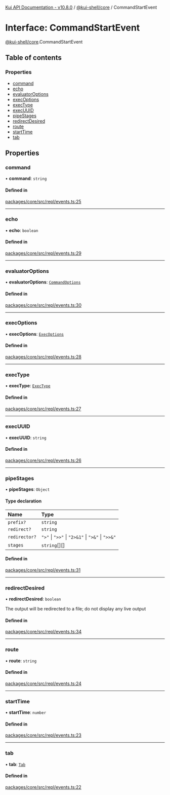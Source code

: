 [Kui API Documentation - v10.8.0](../README.md) / [@kui-shell/core](../modules/kui_shell_core.md) / CommandStartEvent

# Interface: CommandStartEvent

[@kui-shell/core](../modules/kui_shell_core.md).CommandStartEvent

## Table of contents

### Properties

- [command](kui_shell_core.CommandStartEvent.md#command)
- [echo](kui_shell_core.CommandStartEvent.md#echo)
- [evaluatorOptions](kui_shell_core.CommandStartEvent.md#evaluatoroptions)
- [execOptions](kui_shell_core.CommandStartEvent.md#execoptions)
- [execType](kui_shell_core.CommandStartEvent.md#exectype)
- [execUUID](kui_shell_core.CommandStartEvent.md#execuuid)
- [pipeStages](kui_shell_core.CommandStartEvent.md#pipestages)
- [redirectDesired](kui_shell_core.CommandStartEvent.md#redirectdesired)
- [route](kui_shell_core.CommandStartEvent.md#route)
- [startTime](kui_shell_core.CommandStartEvent.md#starttime)
- [tab](kui_shell_core.CommandStartEvent.md#tab)

## Properties

### command

• **command**: `string`

#### Defined in

[packages/core/src/repl/events.ts:25](https://github.com/mra-ruiz/kui/blob/76908b178/packages/core/src/repl/events.ts#L25)

---

### echo

• **echo**: `boolean`

#### Defined in

[packages/core/src/repl/events.ts:29](https://github.com/mra-ruiz/kui/blob/76908b178/packages/core/src/repl/events.ts#L29)

---

### evaluatorOptions

• **evaluatorOptions**: [`CommandOptions`](kui_shell_core.CommandOptions.md)

#### Defined in

[packages/core/src/repl/events.ts:30](https://github.com/mra-ruiz/kui/blob/76908b178/packages/core/src/repl/events.ts#L30)

---

### execOptions

• **execOptions**: [`ExecOptions`](kui_shell_core.ExecOptions.md)

#### Defined in

[packages/core/src/repl/events.ts:28](https://github.com/mra-ruiz/kui/blob/76908b178/packages/core/src/repl/events.ts#L28)

---

### execType

• **execType**: [`ExecType`](../enums/kui_shell_core.ExecType.md)

#### Defined in

[packages/core/src/repl/events.ts:27](https://github.com/mra-ruiz/kui/blob/76908b178/packages/core/src/repl/events.ts#L27)

---

### execUUID

• **execUUID**: `string`

#### Defined in

[packages/core/src/repl/events.ts:26](https://github.com/mra-ruiz/kui/blob/76908b178/packages/core/src/repl/events.ts#L26)

---

### pipeStages

• **pipeStages**: `Object`

#### Type declaration

| Name          | Type                                             |
| :------------ | :----------------------------------------------- |
| `prefix?`     | `string`                                         |
| `redirect?`   | `string`                                         |
| `redirector?` | `">"` \| `">>"` \| `"2>&1"` \| `">&"` \| `">>&"` |
| `stages`      | `string`[][]                                     |

#### Defined in

[packages/core/src/repl/events.ts:31](https://github.com/mra-ruiz/kui/blob/76908b178/packages/core/src/repl/events.ts#L31)

---

### redirectDesired

• **redirectDesired**: `boolean`

The output will be redirected to a file; do not display any live output

#### Defined in

[packages/core/src/repl/events.ts:34](https://github.com/mra-ruiz/kui/blob/76908b178/packages/core/src/repl/events.ts#L34)

---

### route

• **route**: `string`

#### Defined in

[packages/core/src/repl/events.ts:24](https://github.com/mra-ruiz/kui/blob/76908b178/packages/core/src/repl/events.ts#L24)

---

### startTime

• **startTime**: `number`

#### Defined in

[packages/core/src/repl/events.ts:23](https://github.com/mra-ruiz/kui/blob/76908b178/packages/core/src/repl/events.ts#L23)

---

### tab

• **tab**: [`Tab`](kui_shell_core.Tab.md)

#### Defined in

[packages/core/src/repl/events.ts:22](https://github.com/mra-ruiz/kui/blob/76908b178/packages/core/src/repl/events.ts#L22)
